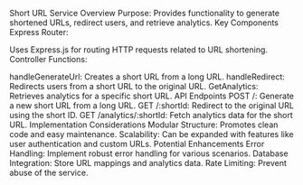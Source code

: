 Short URL Service Overview
Purpose: Provides functionality to generate shortened URLs, redirect users, and retrieve analytics.
Key Components
Express Router:

Uses Express.js for routing HTTP requests related to URL shortening.
Controller Functions:

handleGenerateUrl: Creates a short URL from a long URL.
handleRedirect: Redirects users from a short URL to the original URL.
GetAnalytics: Retrieves analytics for a specific short URL.
API Endpoints
POST /: Generate a new short URL from a long URL.
GET /:shortId: Redirect to the original URL using the short ID.
GET /analytics/:shortId: Fetch analytics data for the short URL.
Implementation Considerations
Modular Structure: Promotes clean code and easy maintenance.
Scalability: Can be expanded with features like user authentication and custom URLs.
Potential Enhancements
Error Handling: Implement robust error handling for various scenarios.
Database Integration: Store URL mappings and analytics data.
Rate Limiting: Prevent abuse of the service.
